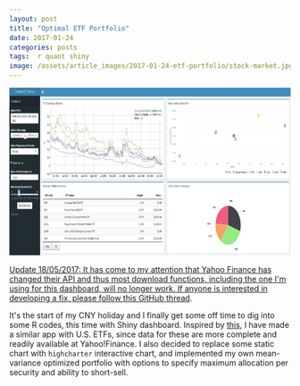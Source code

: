 ```yaml
---
layout: post
title: "Optimal ETF Portfolio"
date: 2017-01-24
categories: posts
tags:  r quant shiny
image: /assets/article_images/2017-01-24-etf-portfolio/stock-market.jpg
---
```


<a href="https://lhvan.shinyapps.io/ETF_Portfolio/"><img src="https://raw.githubusercontent.com/drawar/drawar.github.io/master/_posts/etf-portfolio_img1.png" width="1200" height="300" />


Update 18/05/2017: It has come to my attention that Yahoo Finance has changed their API and thus most download functions, including the one I'm using for this dashboard, will no longer work. If anyone is interested in developing a fix, please follow this GitHub [thread][thread].
<br>


It's the start of my CNY holiday and I finally get some off time to dig into some R codes, this time with Shiny dashboard. Inspired by [this][blog], I have made a similar app with U.S. ETFs, since data for these are more complete and readily available at Yahoo!Finance. I also decided to replace some static chart with `highcharter` interactive chart, and implemented my own mean-variance optimized portfolio with options to specify maximum allocation per security and ability to short-sell.

[blog]: https://thedatagame.com.au/2016/12/24/a-single-index-model-shiny-app-for-etfs/
[thread]: https://github.com/joshuaulrich/quantmod/issues/157

